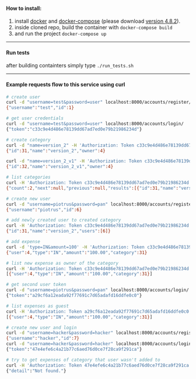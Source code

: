 #### How to install:
1. install [docker](https://docs.docker.com/engine/install/ubuntu/) and [docker-compose](https://docs.docker.com/compose/install/) (please download [version 4.8.2](https://docs.docker.com/desktop/release-notes/#docker-desktop-482)).
2. inside cloned repo, build the container with `docker-compose build`
3. and run the project `docker-compose up`
---
#### Run tests
after building containters simply type `./run_tests.sh`

---
#### Example requests flow to this service using curl
```bash
# create user
curl -d "username=test&password=user" localhost:8000/accounts/register/
{"username":"test","id":1}

# get user credentials
curl -d "username=test&password=user" localhost:8000/accounts/login/
{"token":"c33c9e4d486e78139dd67ad7ed0e79b21986234d"}

# create category
curl -d "name=version_2" -H 'Authorization: Token c33c9e4d486e78139dd67ad7ed0e79b21986234d' localhost:8000/budget/categories/
{"id":31,"name":"version_2","owner":4}

curl -d "name=version_2_v1" -H 'Authorization: Token c33c9e4d486e78139dd67ad7ed0e79b21986234d' localhost:8000/budget/categories/
{"id":32,"name":"version_2_v1","owner":4}

# list categories
curl -H 'Authorization: Token c33c9e4d486e78139dd67ad7ed0e79b21986234d' localhost:8000/budget/categories/
{"count":2,"next":null,"previous":null,"results":[{"id":31,"name":"version_2","owner":4,"users":[]},{"id":32,"name":"version_2_v1","owner":4,"users":[]}]}

# create new user
curl -d "username=piotrus&password=pan" localhost:8000/accounts/register/
{"username":"piotrus","id":6}

# add newly created user to created category
curl -H 'Authorization: Token c33c9e4d486e78139dd67ad7ed0e79b21986234d' localhost:8000/budget/categories/31/add_user/6
{"id":31,"name":"version_2","users":[6]}

# add expense
curl -d 'type=IN&amount=100' -H 'Authorization: Token c33c9e4d486e78139dd67ad7ed0e79b21986234d' localhost:8000/budget/budgets/31
{"user":4,"type":"IN","amount":"100.00","category":31}

# list new expense as owner of the category
curl -H 'Authorization: Token c33c9e4d486e78139dd67ad7ed0e79b21986234d' localhost:8000/budget/budgets/31
[{"user":4,"type":"IN","amount":"100.00","category":31}]

# get second user token
curl -d "username=piotrus&password=pan" localhost:8000/accounts/login/
{"token":"a29cf6a12eada92f77691c7d65adafd16ddfe0c0"}

# list expenses as guest
curl -H 'Authorization: Token a29cf6a12eada92f77691c7d65adafd16ddfe0c0' localhost:8000/budget/budgets/31
[{"user":4,"type":"IN","amount":"100.00","category":31}]

# create new user and login
curl -d "username=hacker&password=hacker" localhost:8000/accounts/register/
{"username":"hacker","id":7}
curl -d "username=hacker&password=hacker" localhost:8000/accounts/login/
{"token":"47e4efe6c4a21b77c6aed76d0ce7f28ca9f291ca"}

# try to get expenses of category that user wasn't added to
curl -H 'Authorization: Token 47e4efe6c4a21b77c6aed76d0ce7f28ca9f291ca' localhost:8000/budget/budgets/31
{"detail":"Not found."}
```
